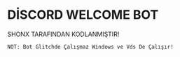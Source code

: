 # DİSCORD WELCOME BOT

SHONX TARAFINDAN KODLANMIŞTIR!

`NOT: Bot Glitchde Çalışmaz Windows ve Vds De Çalışır!`
